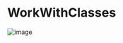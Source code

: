 # WorkWithClasses
![image](https://user-images.githubusercontent.com/113889007/213634032-4b1105f9-8442-4904-bccd-6b8ab1ef0da3.png)
